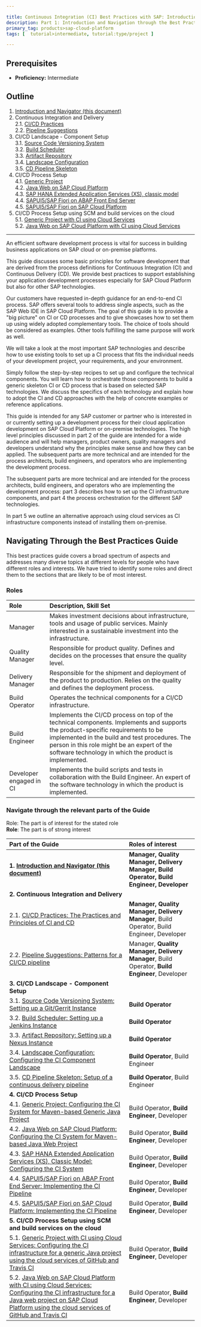```yaml
---

title: Continuous Integration (CI) Best Practices with SAP: Introduction and Navigator
description: Part 1: Introduction and Navigation through the Best Practices Guide
primary_tag: products>sap-cloud-platform
tags: [  tutorial>intermediate, tutorial:type/project ]

---
```


## Prerequisites  
 - **Proficiency:** Intermediate

## Outline

1. [Introduction and Navigator (this document)](http://www.sap.com/developer/tutorials/ci-best-practices-intro.html)  
2. Continuous Integration and Delivery  
2.1. [CI/CD Practices](http://www.sap.com/developer/tutorials/ci-best-practices-ci-cd.html)  
2.2. [Pipeline Suggestions](http://www.sap.com/developer/tutorials/ci-best-practices-pipelines.html)  
3. CI/CD Landscape - Component Setup  
3.1. [Source Code Versioning System](http://www.sap.com/developer/tutorials/ci-best-practices-scm.html)  
3.2. [Build Scheduler](http://www.sap.com/developer/tutorials/ci-best-practices-build.html)  
3.3. [Artifact Repository](http://www.sap.com/developer/tutorials/ci-best-practices-artifacts.html)  
3.4. [Landscape Configuration](http://www.sap.com/developer/tutorials/ci-best-practices-landscape.html)  
3.5. [CD Pipeline Skeleton](http://www.sap.com/developer/tutorials/ci-best-practices-pipeline-skeleton.html)  
4. CI/CD Process Setup  
4.1. [Generic Project](http://www.sap.com/developer/tutorials/ci-best-practices-generic.html)  
4.2. [Java Web on SAP Cloud Platform](http://www.sap.com/developer/tutorials/ci-best-practices-java-hcp.html)  
4.3. [SAP HANA Extended Application Services (XS), classic model](http://www.sap.com/developer/tutorials/ci-best-practices-xsc.html)  
4.4. [SAPUI5/SAP Fiori on ABAP Front End Server](http://www.sap.com/developer/tutorials/ci-best-practices-fiori-abap.html)  
4.5. [SAPUI5/SAP Fiori on SAP Cloud Platform](http://www.sap.com/developer/tutorials/ci-best-practices-fiori-sapcp.html)  
5. CI/CD Process Setup using SCM and build services on the cloud  
5.1. [Generic Project with CI using Cloud Services](http://www.sap.com/developer/tutorials/ci-best-practices-generic-cloud.html)  
5.2. [Java Web on SAP Cloud Platform with CI using Cloud Services](http://www.sap.com/developer/tutorials/ci-best-practices-java-hcp-cloud.html)  

---


An efficient software development process is vital for success in building business applications on SAP cloud or on-premise platforms.

This guide discusses some basic principles for software development that are derived from the process definitions for Continuous Integration (CI) and Continuous Delivery (CD). We provide best practices to support establishing your application development processes especially for SAP Cloud Platform but also for other SAP technologies.

Our customers have requested in-depth guidance for an end-to-end CI process. SAP offers several tools to address single aspects, such as the SAP Web IDE in SAP Cloud Platform. The goal of this guide is to provide a "big picture" on CI or CD processes and to give showcases how to set them up using widely adopted complementary tools. The choice of tools should be considered as examples. Other tools fulfilling the same purpose will work as well.

We will take a look at the most important SAP technologies and describe how to use existing tools to set up a CI process that fits the individual needs of your development project, your requirements, and your environment.

Simply follow the step-by-step recipes to set up and configure the technical components. You will learn how to orchestrate those components to build a generic skeleton CI or CD process that is based on selected SAP technologies. We discuss the specifics of each technology and explain how to adopt the CI and CD approaches with the help of concrete examples or reference applications.

This guide is intended for any SAP customer or partner who is interested in or currently setting up a development process for their cloud application development on SAP Cloud Platform or on-premise technologies. The high level principles discussed in part 2 of the guide are intended for a wide audience and will help managers, product owners, quality managers and developers understand why the principles make sense and how they can be applied. The subsequent parts are more technical and are intended for the process architects, build engineers, and operators who are implementing the development process.

The subsequent parts are more technical and are intended for the process architects, build engineers, and operators who are implementing the development process: part 3 describes how to set up the CI infrastructure components, and part 4 the process orchestration for the different SAP technologies.

In part 5 we outline an alternative approach using cloud services as CI infrastructure components instead of installing them on-premise.  


## Navigating Through the Best Practices Guide

This best practices guide covers a broad spectrum of aspects and addresses many diverse topics at different levels for people who have different roles and interests. We have tried to identify some roles and direct them to the sections that are likely to be of most interest.

### Roles

Role                      | Description, Skill Set
:------------------------ | :----------------------------------------------------------------
Manager                   | Makes investment decisions about infrastructure, tools and usage of public services. Mainly interested in a sustainable investment into the infrastructure.
Quality Manager           | Responsible for product quality. Defines and decides on the processes that ensure the quality level.
Delivery Manager          | Responsible for the shipment and deployment of the product to production. Relies on the quality and defines the deployment process.
Build Operator            | Operates the technical components for a CI/CD infrastructure.
Build Engineer            | Implements the CI/CD process on top of the technical components. Implements and supports the product-specific requirements to be implemented in the build and test procedures. The person in this role might be an expert of the software technology in which the product is implemented. 
Developer engaged in CI   | Implements the build scripts and tests in collaboration with the Build Engineer. An expert of the software technology in which the product is implemented.

### Navigate through the relevant parts of the Guide

Role: The part is of interest for the stated role  
**Role**: The part is of strong interest  

Part of the Guide      | Roles of interest
:--------------------- | :----------------
**1. [Introduction and Navigator (this document)](http://www.sap.com/developer/tutorials/ci-best-practices-intro.html)** | **Manager, Quality Manager, Delivery Manager, Build Operator, Build Engineer, Developer**
**2. Continuous Integration and Delivery** | 
2.1. [CI/CD Practices: The Practices and Principles of CI and CD](http://www.sap.com/developer/tutorials/ci-best-practices-ci-cd.html)   | **Manager, Quality Manager, Delivery Manager**, Build Operator, Build Engineer, Developer
2.2. [Pipeline Suggestions: Patterns for a CI/CD pipeline](http://www.sap.com/developer/tutorials/ci-best-practices-pipelines.html)   | Manager, **Quality Manager, Delivery Manager**, Build Operator, **Build Engineer**, Developer
**3. CI/CD Landscape - Component Setup**   | 
3.1. [Source Code Versioning System: Setting up a Git/Gerrit Instance](http://www.sap.com/developer/tutorials/ci-best-practices-scm.html)     | **Build Operator**
3.2. [Build Scheduler: Setting up a Jenkins Instance](http://www.sap.com/developer/tutorials/ci-best-practices-build.html)       | **Build Operator**
3.3. [Artifact Repository: Setting up a Nexus Instance](http://www.sap.com/developer/tutorials/ci-best-practices-artifacts.html)       | **Build Operator**
3.4. [Landscape Configuration: Configuring the CI Component Landscape](http://www.sap.com/developer/tutorials/ci-best-practices-landscape.html)       | **Build Operator**, Build Engineer
3.5. [CD Pipeline Skeleton: Setup of a continuous delivery pipeline](http://www.sap.com/developer/tutorials/ci-best-practices-pipeline-skeleton.html)       | **Build Operator**, Build Engineer
**4. CI/CD Process Setup**                | 
4.1. [Generic Project: Configuring the CI System for Maven-based Generic Java Project](http://www.sap.com/developer/tutorials/ci-best-practices-generic.html)                 | Build Operator, **Build Engineer**, Developer
4.2. [Java Web on SAP Cloud Platform: Configuring the CI System for Maven-based Java Web Project](http://www.sap.com/developer/tutorials/ci-best-practices-java-hcp.html) | Build Operator, **Build Engineer**, Developer
4.3. [SAP HANA Extended Application Services (XS), Classic Model: Configuring the CI System](http://www.sap.com/developer/tutorials/ci-best-practices-xsc.html) | Build Operator, **Build Engineer**, Developer
4.4. [SAPUI5/SAP Fiori on ABAP Front End Server: Implementing the CI Pipeline](http://www.sap.com/developer/tutorials/ci-best-practices-fiori-abap.html) | Build Operator, **Build Engineer**, Developer
4.5. [SAPUI5/SAP Fiori on SAP Cloud Platform: Implementing the CI Pipeline](http://www.sap.com/developer/tutorials/ci-best-practices-fiori-sapcp.html) | Build Operator, **Build Engineer**, Developer
**5. CI/CD Process Setup using SCM and build services on the cloud**  | 
5.1. [Generic Project with CI using Cloud Services: Configuring the CI infrastructure for a generic Java project using the cloud services of GitHub and Travis CI](http://www.sap.com/developer/tutorials/ci-best-practices-generic-cloud.html) | Build Operator, **Build Engineer**, Developer
5.2. [Java Web on SAP Cloud Platform with CI using Cloud Services: Configuring the CI infrastructure for a Java web project on SAP Cloud Platform using the cloud services of GitHub and Travis CI](http://www.sap.com/developer/tutorials/ci-best-practices-java-hcp-cloud.html) | Build Operator, **Build Engineer**, Developer
